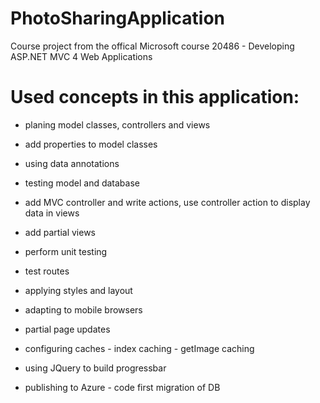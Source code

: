 # PhotoSharingApplication
Course project from the offical Microsoft course 20486 - Developing ASP.NET MVC 4 Web Applications

# Used concepts in this application:
- planing model classes, controllers and views
- add properties to model classes
- using data annotations
- testing model and database
- add MVC controller and write actions, use controller action to display data in views
- add partial views
- perform unit testing 
- test routes
- applying styles and layout
- adapting to mobile browsers
- partial page updates
- configuring caches 	- index caching
						- getImage caching

- using JQuery to build progressbar

- publishing to Azure 	- code first migration of DB

